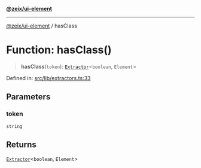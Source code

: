 [**@zeix/ui-element**](../README.md)

***

[@zeix/ui-element](../globals.md) / hasClass

# Function: hasClass()

> **hasClass**(`token`): [`Extractor`](../type-aliases/Extractor.md)\<`boolean`, `Element`\>

Defined in: [src/lib/extractors.ts:33](https://github.com/zeixcom/ui-element/blob/bc5efd047a1ae7f13c4c9861e40f8a1b07b7e003/src/lib/extractors.ts#L33)

## Parameters

### token

`string`

## Returns

[`Extractor`](../type-aliases/Extractor.md)\<`boolean`, `Element`\>
